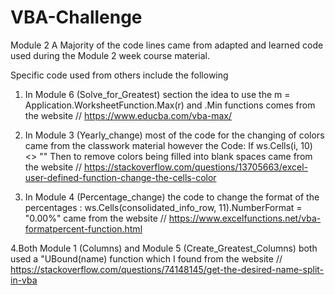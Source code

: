 # VBA-Challenge
Module 2
A Majority of the code lines came from adapted and learned code used during the Module 2 week course material.

Specific code used from others include the following

1. In Module 6 (Solve_for_Greatest) section the idea to use the  m = Application.WorksheetFunction.Max(r) and .Min functions comes from the website // https://www.educba.com/vba-max/

2. In Module 3 (Yearly_change) most of the code for the changing of colors came from the classwork material however the Code:  If ws.Cells(i, 10) <> "" Then to remove colors being filled into blank spaces came from the website // https://stackoverflow.com/questions/13705663/excel-user-defined-function-change-the-cells-color

3. In Module 4 (Percentage_change) the code to change the format of the percentages : ws.Cells(consolidated_info_row, 11).NumberFormat = "0.00%" came from the website // https://www.excelfunctions.net/vba-formatpercent-function.html

4.Both Module 1 (Columns) and Module 5 (Create_Greatest_Columns) both used a "UBound(name) function which I found from the website // https://stackoverflow.com/questions/74148145/get-the-desired-name-split-in-vba
